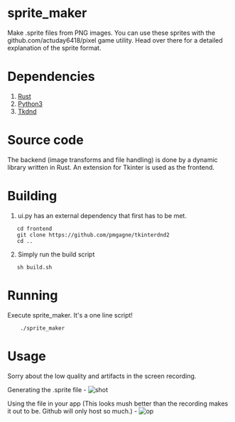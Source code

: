 # sprite_maker
Make .sprite files from PNG images. You can use these sprites with the github.com/actuday6418/pixel game utility. Head over there for a detailed explanation of the sprite format.

# Dependencies
1. [Rust](https://www.rust-lang.org/tools/install)
2. [Python3](https://www.python.org/downloads/)
3. [Tkdnd](https://github.com/pmgagne/tkinterdnd2)

# Source code
The backend (image transforms and file handling) is done by a dynamic library written in Rust. An extension for Tkinter is used as the frontend.

# Building
1. ui.py has an external dependency that first has to be met.
```
   cd frontend
   git clone https://github.com/pmgagne/tkinterdnd2
   cd ..
```
2. Simply run the build script
```
   sh build.sh
```

# Running
Execute sprite_maker. It's a one line script!
```
    ./sprite_maker
```

# Usage
Sorry about the low quality and artifacts in the screen recording.

Generating the .sprite file -
![shot](https://user-images.githubusercontent.com/56124831/99193560-cc8ce080-279f-11eb-968f-eac348aeb787.gif)

Using the file in your app (This looks mush better than the recording makes it out to be. Github will only host so much.) - 
![op](https://user-images.githubusercontent.com/56124831/99193554-c7c82c80-279f-11eb-9ff8-a4b14ed8c62d.gif)
